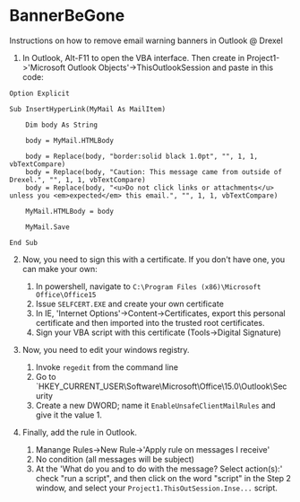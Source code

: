 # BannerBeGone
Instructions on how to remove email warning banners in Outlook @ Drexel

1. In Outlook, Alt-F11 to open the VBA interface.  Then create in Project1->'Microsoft Outlook Objects'->ThisOutlookSession and paste in this code:

```
Option Explicit

Sub InsertHyperLink(MyMail As MailItem)

    Dim body As String

    body = MyMail.HTMLBody

    body = Replace(body, "border:solid black 1.0pt", "", 1, 1, vbTextCompare)
    body = Replace(body, "Caution: This message came from outside of Drexel.", "", 1, 1, vbTextCompare)
    body = Replace(body, "<u>Do not click links or attachments</u> unless you <em>expected</em> this email.", "", 1, 1, vbTextCompare)

    MyMail.HTMLBody = body

    MyMail.Save

End Sub
```

2. Now, you need to sign this with a certificate.  If you don't have one, you can make your own:
   1. In powershell, navigate to `C:\Program Files (x86)\Microsoft Office\Office15`
   2. Issue `SELFCERT.EXE` and create your own certificate
   3. In IE, 'Internet Options'->Content->Certificates, export this personal certificate and then imported into the trusted root certificates.
   4. Sign your VBA script with this certificate (Tools->Digital Signature)

3. Now, you need to edit your windows registry.  
   1. Invoke `regedit` from the command line
   2. Go to `HKEY_CURRENT_USER\Software\Microsoft\Office\15.0\Outlook\Security
   3. Create a new DWORD; name it `EnableUnsafeClientMailRules` and give it the value 1.

4. Finally, add the rule in Outlook.
   1. Manange Rules->New Rule->'Apply rule on messages I receive'
   2. No condition (all messages will be subject)
   3. At the 'What do you and to do with the message? Select action(s):' check "run a script", and then click on the word "script" in the Step 2 window, and select your `Project1.ThisOutSession.Inse...` script.
